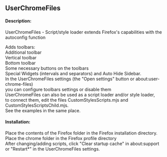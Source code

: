 
## UserChromeFiles  

#### Description:  
UserChromeFiles - Script/style loader extends Firefox's capabilities with the autoconfig function  

Adds toolbars:  
Additional toolbar  
Vertical toolbar  
Bottom toolbar  
Some necessary buttons on the toolbars  
Special Widgets (intervals and separators) and Auto Hide Sidebar.  
In the UserChromeFiles settings (the "Open settings" button or about:user-chrome-files)  
you can configure toolbars settings or disable them  
UserChromeFiles can also be used as a script loader and/or style loader,  
to connect them, edit the files CustomStylesScripts.mjs and CustomStylesScriptsChild.mjs.  
See the examples in the same place.  

#### Installation:  
Place the contents of the Firefox folder in the Firefox installation directory.  
Place the chrome folder in the Firefox profile directory  
After changing/adding scripts, click "Clear startup cache" in about:support  
or "Restart*" in the UserChromeFiles settings.  
